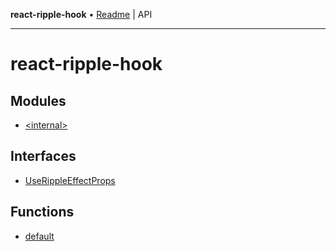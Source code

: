 **react-ripple-hook** • [Readme](README.md) \| API

---

# react-ripple-hook

## Modules

-   [\<internal\>](-internal-/README.md)

## Interfaces

-   [UseRippleEffectProps](interfaces/UseRippleEffectProps.md)

## Functions

-   [default](functions/default.md)
